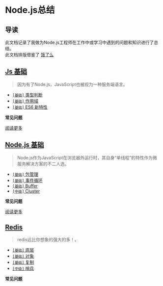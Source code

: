 # Node.js总结

## 导读

此文档记录了我做为Node.js工程师在工作中或学习中遇到的问题和知识进行了总结。    
此文档排版借鉴了 [饿了么](https://github.com/ElemeFE/node-interview/tree/master/sections/zh-cn)

## [Js 基础](../../master/docs/sections/Js.md)

> 因为有了Node.js，JavaScript也被视为一种服务端语言。

* [`[基础]` 类型判断](/sections/Js.md#类型判断)
* [`[基础]` 作用域](/sections/Js.md#作用域)
* [`[基础]` ES6 新特性](/sections/Js.md#ES6新特性)

**常见问题**


[阅读更多](/sections/JS.md)


## [Node.js 基础](/sections/Nodejs.md)

> Node.js作为JavaScript在浏览器外运行时，其自身“单线程”的特性作为微服务解决方案的不二人选。

* [`[基础]` 包管理](/sections/Nodejs.md#包管理)
* [`[基础]` 事件循环](/sections/Nodejs.md#事件循环)
* [`[基础]` Buffer](/sections/Nodejs.md#Buffer)
* [`[中级]` Cluster](/sections/Nodejs.md#Cluster)

**常见问题**


[阅读更多](/sections/Nodejs.md)


## [Redis](/sections/Nodejs.md)

> redis远比你想象的强大的多！。

* [`[基础]` 底层](/sections/Redis.md#包管理)
* [`[基础]` 对象](/sections/Redis.md#事件循环)
* [`[基础]` 复制](/sections/Redis.md#Buffer)
* [`[中级]` 哨兵](/sections/Redis.md#Cluster)

**常见问题**
